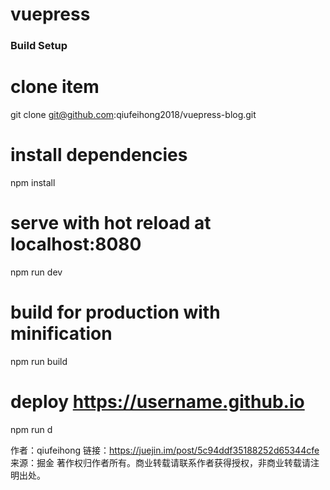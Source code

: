 # vuepress


### Build Setup


# clone item
git clone git@github.com:qiufeihong2018/vuepress-blog.git

# install dependencies
npm install

# serve with hot reload at localhost:8080
npm run dev

# build for production with minification
npm run build

# deploy https://username.github.io
npm run d

作者：qiufeihong
链接：https://juejin.im/post/5c94ddf35188252d65344cfe
来源：掘金
著作权归作者所有。商业转载请联系作者获得授权，非商业转载请注明出处。